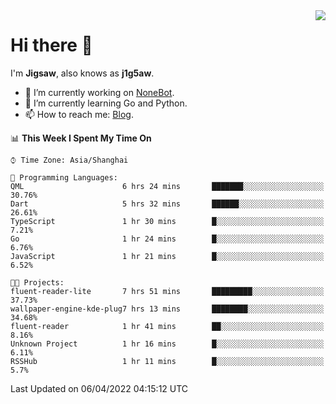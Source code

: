 <a href="#">
  <img align="right" src="https://github-readme-stats.vercel.app/api?username=j1g5awi&count_private=true&show_icons=true&title_color=80070B&text_color=B3B3B3&bg_color=212121&icon_color=80070B" />
</a>

# Hi there 👋

I'm **Jigsaw**, also knows as **j1g5aw**.

- 🔭 I’m currently working on [NoneBot](https://github.com/nonebot).
- 🌱 I’m currently learning Go and Python.
- 📫 How to reach me: [Blog](https://blog.maddestroyer.xyz/).

<!--START_SECTION:waka-->
📊 **This Week I Spent My Time On** 

```text
⌚︎ Time Zone: Asia/Shanghai

💬 Programming Languages: 
QML                      6 hrs 24 mins       ███████░░░░░░░░░░░░░░░░░░   30.76% 
Dart                     5 hrs 32 mins       ██████░░░░░░░░░░░░░░░░░░░   26.61% 
TypeScript               1 hr 30 mins        █░░░░░░░░░░░░░░░░░░░░░░░░   7.21% 
Go                       1 hr 24 mins        █░░░░░░░░░░░░░░░░░░░░░░░░   6.76% 
JavaScript               1 hr 21 mins        █░░░░░░░░░░░░░░░░░░░░░░░░   6.52%

🐱‍💻 Projects: 
fluent-reader-lite       7 hrs 51 mins       █████████░░░░░░░░░░░░░░░░   37.73% 
wallpaper-engine-kde-plug7 hrs 13 mins       ████████░░░░░░░░░░░░░░░░░   34.68% 
fluent-reader            1 hr 41 mins        ██░░░░░░░░░░░░░░░░░░░░░░░   8.16% 
Unknown Project          1 hr 16 mins        █░░░░░░░░░░░░░░░░░░░░░░░░   6.11% 
RSSHub                   1 hr 11 mins        █░░░░░░░░░░░░░░░░░░░░░░░░   5.7%

```


 Last Updated on 06/04/2022 04:15:12 UTC
<!--END_SECTION:waka-->

